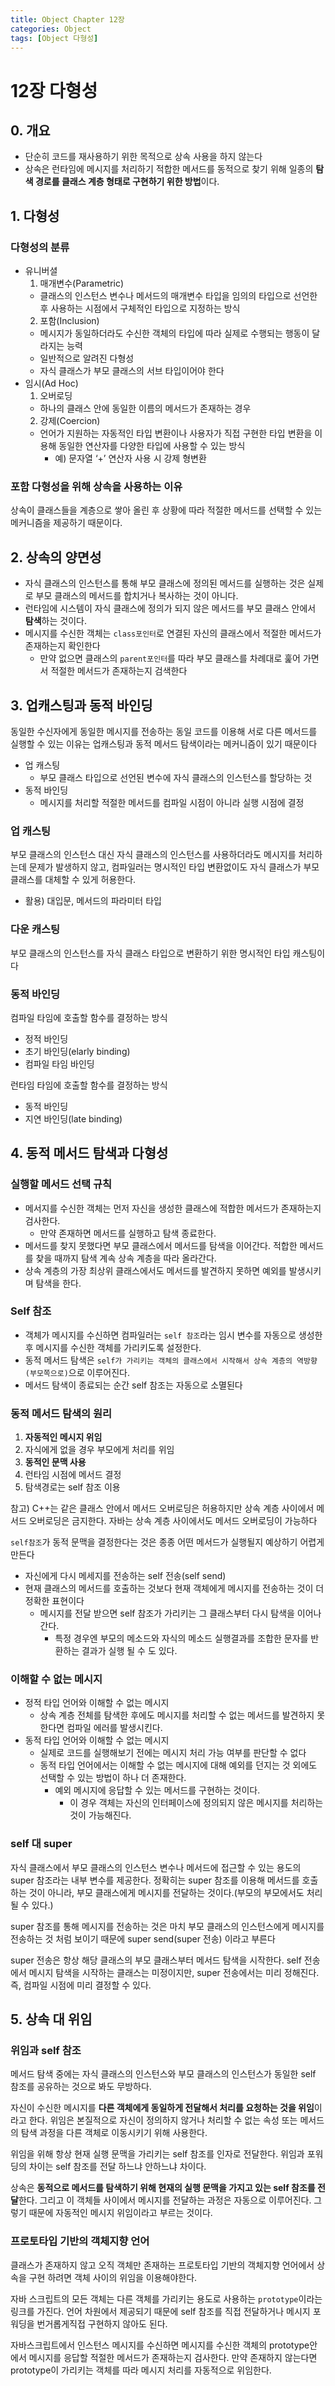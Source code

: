 ```yaml
---
title: Object Chapter 12장
categories: Object
tags: [Object 다형성]
---
```


# 12장 다형성

## 0. 개요

- 단순히 코드를 재사용하기 위한 목적으로 상속 사용을 하지 않는다
- 상속은 런타임에 메시지를 처리하기 적합한 메서드를 동적으로 찾기 위해 일종의 **탐색 경로를 클래스 계층 형태로 구현하기 위한 방법**이다.

## 1.  다형성

### 다형성의 분류

- 유니버셜
  1. 매개변수(Parametric)
    - 클래스의 인스턴스 변수나 메서드의 매개변수 타입을 임의의 타입으로 선언한 후 사용하는 시점에서 구체적인 타입으로 지정하는 방식
  2. 포함(Inclusion)
    - 메시지가 동일하더라도 수신한 객체의 타입에 따라 실제로 수행되는 행동이 달라지는 능력
    - 일반적으로 알려진 다형성
    - 자식 클래스가 부모 클래스의 서브 타입이어야 한다
- 임시(Ad Hoc)
  1. 오버로딩
    - 하나의 클래스 안에 동일한 이름의 메서드가 존재하는 경우
  2. 강제(Coercion)
    - 언어가 지원하는 자동적인 타입 변환이나 사용자가 직접 구현한 타입 변환을 이용해 동일한 연산자를 다양한 타입에 사용할 수 있는 방식
      - 예) 문자열 ‘+’ 연산자 사용 시 강제 형변환


### 포함 다형성을 위해 상속을 사용하는 이유

상속이 클래스들을 계층으로 쌓아 올린 후 상황에 따라 적절한 메서드를 선택할 수 있는 메커니즘을 제공하기 때문이다.

## 2. 상속의 양면성

- 자식 클래스의 인스턴스를 통해 부모 클래스에 정의된 메서드를 실행하는 것은 실제로 부모 클래스의 메서드를 합치거나 복사하는 것이 아니다.
- 런타임에 시스템이 자식 클래스에 정의가 되지 않은 메서드를 부모 클래스 안에서 **탐색**하는 것이다.
- 메시지를 수신한 객체는 `class포인터`로 연결된 자신의 클래스에서 적절한 메서드가 존재하는지 확인한다
  - 만약 없으면 클래스의 `parent포인터`를 따라 부모 클래스를 차례대로 훑어 가면서 적절한 메서드가 존재하는지 검색한다

## 3. 업캐스팅과 동적 바인딩

동일한 수신자에게 동일한 메시지를 전송하는 동일 코드를 이용해 서로 다른 메서드를 실행할 수 있는 이유는 업캐스팅과 동적 메서드 탐색이라는 메커니즘이 있기 때문이다

- 업 캐스팅
  - 부모 클래스 타입으로 선언된 변수에 자식 클래스의 인스턴스를 할당하는 것
- 동적 바인딩
  - 메시지를 처리할 적절한 메서드를 컴파일 시점이 아니라 실행 시점에 결정

### 업 캐스팅

부모 클래스의 인스턴스 대신 자식 클래스의 인스턴스를 사용하더라도 메시지를 처리하는데 문제가 발생하지 않고, 컴파일러는 명시적인 타입 변환없이도 자식 클래스가 부모 클래스를 대체할 수 있게 허용한다.

- 활용) 대입문, 메서드의 파라미터 타입

### 다운 캐스팅

부모 클래스의 인스턴스를 자식 클래스 타입으로 변환하기 위한 명시적인 타입 캐스팅이다

### 동적 바인딩

컴파일 타임에 호출할 함수를 결정하는 방식

- 정적 바인딩
- 초기 바인딩(elarly binding)
- 컴파일 타임 바인딩

런타임 타임에 호출할 함수를 결정하는 방식

- 동적 바인딩
- 지연 바인딩(late binding)

## 4. 동적 메서드 탐색과 다형성

### 실행할 메서드 선택 규칙

- 메서지를 수신한 객체는 먼저 자신을 생성한 클래스에 적합한 메서드가 존재하는지 검사한다.
  - 만약 존재하면 메서드를 실행하고 탐색 종료한다.
- 메서드를 찾지 못했다면 부모 클래스에서 메서드를 탐색을 이어간다. 적합한 메서드를 찾을 때까지 탐색 계속 상속 계층을 따라 올라간다.
- 상속 계층의 가장 최상위 클래스에서도 메서드를 발견하지 못하면 예외를 발생시키며 탐색을 한다.

### Self 참조

- 객체가 메시지를 수신하면 컴파일러는 `self 참조`라는 임시 변수를 자동으로 생성한 후 메시지를 수신한 객체를 가리키도록 설정한다.
- 동적 메서드 탐색은 `self가 가리키는 객체의 클래스에서 시작해서 상속 계층의 역방향(부모쪽으로)`으로 이루어진다.
- 메서드 탐색이 종료되는 순간 self 참조는 자동으로 소멸된다

### 동적 메서드 탐색의 원리

1. **자동적인 메시지 위임**
  1. 자식에게 없을 경우 부모에게 처리를 위임
2. **동적인 문맥 사용**
  1. 런타임 시점에 메서드 결정
  2. 탐색경로는 self 참조 이용


참고) C++는 같은 클래스 안에서 메서드 오버로딩은 허용하지만 상속 계층 사이에서 메서드 오버로딩은 금지한다. 자바는 상속 계층 사이에서도 메서드 오버로딩이 가능하다

`self참조`가 동적 문맥을 결정한다는 것은 종종 어떤 메서드가 실행될지 예상하기 어렵게 만든다

- 자신에게 다시 메세지를 전송하는 self 전송(self send)
- 현재 클래스의 메서드를 호출하는 것보다 현재 객체에게 메시지를 전송하는 것이 더 정확한 표현이다
  - 메시지를 전달 받으면 self 참조가 가리키는 그 클래스부터 다시 탐색을 이어나간다.
    - 특정 경우엔 부모의  메소드와 자식의 메소드 실행결과를 조합한 문자를 반환하는 결과가 실행 될 수 도 있다.

### 이해할 수 없는 메시지

- 정적 타입 언어와 이해할 수 없는 메시지
  - 상속 계층 전체를 탐색한 후에도 메시지를 처리할 수 없는 메서드를 발견하지 못한다면 컴파일 에러를 발생시킨다.
- 동적 타입 언어와 이해할 수 없는 메시지
  - 실제로 코드를 실행해보기 전에는 메시지 처리 가능 여부를 판단할 수 없다
  - 동적 타입 언어에서는 이해할 수 없는 메시지에 대해 예외를 던지는 것 외에도 선택할 수 있는 방법이 하나 더 존재한다.
    - 예외 메시지에 응답할 수 있는 메서드를 구현하는 것이다.
      - 이 경우 객체는 자신의 인터페이스에 정의되지 않은 메시지를 처리하는 것이 가능해진다.

### self 대 super

자식 클래스에서 부모 클래스의 인스턴스 변수나 메서드에 접근할 수 있는 용도의 super 참조라는 내부 변수를 제공한다. 정확히는 super 참조를 이용해 메서드를 호출하는 것이 아니라, 부모 클래스에게 메시지를 전달하는 것이다.(부모의 부모에서도 처리될 수 있다.)

super 참조를 통해 메시지를 전송하는 것은 마치 부모 클래스의 인스턴스에게 메시지를 전송하는 것 처럼 보이기 때문에 super send(super 전송) 이라고 부른다

super 전송은 항상 해당 클래스의 부모 클래스부터 메서드 탐색을 시작한다. self 전송에서 메시지 탐색을 시작하는 클래스는 미정이지만, super 전송에서는 미리 정해진다. 즉, 컴파일 시점에 미리 결정할 수 있다.

## 5. 상속 대 위임

### 위임과 self 참조

메서드 탐색 중에는 자식 클래스의 인스턴스와 부모 클래스의 인스턴스가 동일한 self 참조를 공유하는 것으로 봐도 무방하다.

자신이 수신한 메시지를 **다른 객체에게 동일하게 전달해서 처리를 요청하는 것을 위임**이라고 한다. 위임은 본질적으로 자신이 정의하지 않거나 처리할 수 없는 속성 또는 메서드의 탐색 과정을 다른 객체로 이동시키기 위해 사용한다.

위임을 위해 항상 현재 실행 문맥을 가리키는 self 참조를 인자로 전달한다. 위임과 포워딩의 차이는 self 참조를 전달 하느냐 안하느냐 차이다.

상속은 **동적으로 메서드를 탐색하기 위해 현재의 실행 문맥을 가지고 있는 self 참조를 전달**한다. 그리고 이 객체들 사이에서 메시지를 전달하는 과정은 자동으로 이루어진다. 그렇기 때문에 자동적인 메시지 위임이라고 부르는 것이다.

### 프로토타입 기반의 객체지향 언어

클래스가 존재하지 않고 오직 객체만 존재하는 프로토타입 기반의 객체지향 언어에서 상속을 구현 하려면 객체 사이의 위임을 이용해야한다.

자바 스크립트의 모든 객체는 다른 객체를 가리키는 용도로 사용하는 `prototype`이라는 링크를 가진다. 언어 차원에서 제공되기 때문에 self 참조를 직접 전달하거나 메시지 포워딩을 번거롭게직접 구현하지 않아도 된다.

자바스크립트에서 인스턴스 메시지를 수신하면 메시지를 수신한 객체의 prototype안에서 메시지를 응답할 적절한 메서드가 존재하는지 검사한다. 만약 존재하지 않는다면 prototype이 가리키는 객체를 따라 메시지 처리를 자동적으로 위임한다.
